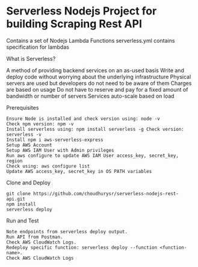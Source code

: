 <!--
title: 'AWS NodeJS Example'
description: 'This template demonstrates how to deploy a NodeJS function running on AWS Lambda using the traditional Serverless Framework.'
layout: Doc
framework: v2
platform: AWS
language: nodeJS
authorLink: 'https://github.com/serverless'
authorName: 'Ragini '
authorAvatar: 'https://avatars1.githubusercontent.com/u/13742415?s=200&v=4'
-->

# Serverless Nodejs Project for building Scraping Rest API

Contains a set of Nodejs Lambda Functions
serverless.yml contains specification for lambdas

What is Serverless?

A method of providing backend services on an as-used basis
Write and deploy code without worrying about the underlying infrastructure
Physical servers are used but developers do not need to be aware of them
Charges are based on usage
Do not have to reserve and pay for a fixed amount of bandwidth or number of servers
Services auto-scale based on load

Prerequisites

    Ensure Node is installed and check version using: node -v
    Check npm version: npm -v
    Install serverless using: npm install serverless -g Check version: serverless -v
    Install npm i aws-serverless-express
    Setup AWS Account
    Setup AWS IAM User with Admin privileges
    Run aws configure to update AWS IAM User access_key, secret_key, region
    Check using: aws configure list
    Update AWS access_key, secret_key in OS PATH variables

Clone and Deploy

    git clone https://github.com/choudhurysr/serverless-nodejs-rest-api.git
    npm install
    serverless deploy

Run and Test

    Note endpoints from serverless deploy output.
    Run API from Postman.
    Check AWS CloudWatch Logs.
    Redeploy specific function: serverless deploy --function <function-name>.
    Check AWS CloudWatch Logs
